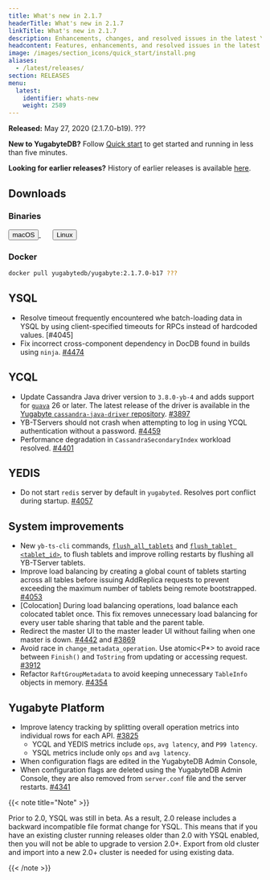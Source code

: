 ```yaml
---
title: What's new in 2.1.7
headerTitle: What's new in 2.1.7
linkTitle: What's new in 2.1.7
description: Enhancements, changes, and resolved issues in the latest YugabyteDB release.
headcontent: Features, enhancements, and resolved issues in the latest release.
image: /images/section_icons/quick_start/install.png
aliases:
  - /latest/releases/
section: RELEASES
menu:
  latest:
    identifier: whats-new
    weight: 2589 
---
```


**Released:** May 27, 2020 (2.1.7.0-b19). ???

**New to YugabyteDB?** Follow [Quick start](../../quick-start/) to get started and running in less than five minutes.

**Looking for earlier releases?** History of earlier releases is available [here](../earlier-releases/).  

## Downloads

### Binaries

<a class="download-binary-link" href="https://downloads.yugabyte.com/yugabyte-2.1.7.0-darwin.tar.gz">
  <button>
    <i class="fab fa-apple"></i><span class="download-text">macOS</span>
  </button>
</a>
&nbsp; &nbsp; &nbsp; 
<a class="download-binary-link" href="https://downloads.yugabyte.com/yugabyte-2.1.7.0-linux.tar.gz">
  <button>
    <i class="fab fa-linux"></i><span class="download-text">Linux</span>
  </button>
</a>
<br />

### Docker

```sh
docker pull yugabytedb/yugabyte:2.1.7.0-b17 ???
```

## YSQL

- Resolve timeout frequently encountered whe batch-loading data in YSQL by using client-specified timeouts for RPCs instead of hardcoded values. [#4045]
- Fix incorrect cross-component dependency in DocDB found in builds using `ninja`. [#4474](https://github.com/yugabyte/yugabyte-db/issues/4474)

## YCQL

- Update Cassandra Java driver version to `3.8.0-yb-4` and adds support for [`guava`](https://github.com/google/guava) 26 or later. The latest release of the driver is available in the [Yugabyte `cassandra-java-driver` repository](https://github.com/yugabyte/cassandra-java-driver/releases). [#3897](https://github.com/yugabyte/yugabyte-db/issues/3897)
- YB-TServers should not crash when attempting to log in using YCQL authentication without a password. [#4459](https://github.com/yugabyte/yugabyte-db/issues/4459)
- Performance degradation in `CassandraSecondaryIndex` workload resolved. [#4401](https://github.com/yugabyte/yugabyte-db/issues/4401)

## YEDIS

- Do not start `redis` server by default in `yugabyted`. Resolves port conflict during startup. [#4057](https://github.com/yugabyte/yugabyte-db/issues/4057)

## System improvements

- New `yb-ts-cli` commands, [`flush_all_tablets`](../admin/yb-ts-cli/#flush-all-tablets) and [`flush_tablet <tablet_id>`](../admin/yb-ts-cli/#flush-tablet), to flush tablets and improve rolling restarts by flushing all YB-TServer tablets.
- Improve load balancing by creating a global count of tablets starting across all tables before issuing AddReplica requests to prevent exceeding the maximum number of tablets being remote bootstrapped. [#4053](https://github.com/yugabyte/yugabyte-db/issues/4053)
- [Colocation] During load balancing operations, load balance each colocated tablet once. This fix removes unnecessary load balancing for every user table sharing that table and the parent table.
- Redirect the master UI to the master leader UI without failing when one master is down. [#4442](https://github.com/yugabyte/yugabyte-db/issues/4442) and [#3869](https://github.com/yugabyte/yugabyte-db/issues/3869)
- Avoid race in `change_metadata_operation`. Use atomic<P*> to avoid race between
`Finish()` and `ToString` from updating or accessing request. [#3912](https://github.com/yugabyte/yugabyte-db/issues/3912)
- Refactor `RaftGroupMetadata` to avoid keeping unnecessary `TableInfo` objects in memory. [#4354](https://github.com/yugabyte/yugabyte-db/issues/4354)

## Yugabyte Platform

- Improve latency tracking by splitting overall operation metrics into individual rows for each API. [#3825](https://github.com/yugabyte/yugabyte-db/issues/3825)
  - YCQL and YEDIS metrics include `ops`, `avg latency`, and `P99 latency`.
  - YSQL metrics include only `ops` and `avg latency`.
- When configuration flags are edited in the YugabyteDB Admin Console, 
- When configuration flags are deleted using the YugabyteDB Admin Console, they are also removed from `server.conf` file and the server restarts. [#4341](https://github.com/yugabyte/yugabyte-db/issues/4341)

{{< note title="Note" >}}

Prior to 2.0, YSQL was still in beta. As a result, 2.0 release includes a backward incompatible file format change for YSQL. This means that if you have an existing cluster running releases older than 2.0 with YSQL enabled, then you will not be able to upgrade to version 2.0+. Export from old cluster and import into a new 2.0+ cluster is needed for using existing data.

{{< /note >}}
